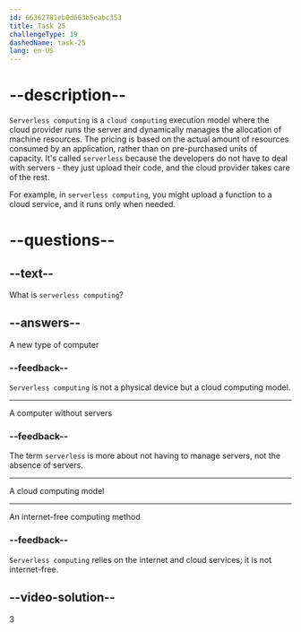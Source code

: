```yaml
---
id: 66362781eb0d663b5eabc353
title: Task 25
challengeType: 19
dashedName: task-25
lang: en-US
---
```


# --description--

`Serverless computing` is a `cloud computing` execution model where the cloud provider runs the server and dynamically manages the allocation of machine resources. The pricing is based on the actual amount of resources consumed by an application, rather than on pre-purchased units of capacity. It's called `serverless` because the developers do not have to deal with servers - they just upload their code, and the cloud provider takes care of the rest.

For example, in `serverless computing`, you might upload a function to a cloud service, and it runs only when needed.

# --questions--

## --text--

What is `serverless computing`?

## --answers--

A new type of computer

### --feedback--

`Serverless computing` is not a physical device but a cloud computing model.

---

A computer without servers

### --feedback--

The term `serverless` is more about not having to manage servers, not the absence of servers.

---

A cloud computing model

---

An internet-free computing method

### --feedback--

`Serverless computing` relies on the internet and cloud services; it is not internet-free.

## --video-solution--

3
